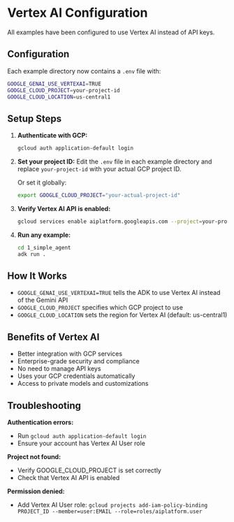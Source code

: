 # Vertex AI Configuration

All examples have been configured to use Vertex AI instead of API keys.

## Configuration

Each example directory now contains a `.env` file with:

```bash
GOOGLE_GENAI_USE_VERTEXAI=TRUE
GOOGLE_CLOUD_PROJECT=your-project-id
GOOGLE_CLOUD_LOCATION=us-central1
```

## Setup Steps

1. **Authenticate with GCP:**
   ```bash
   gcloud auth application-default login
   ```

2. **Set your project ID:**
   Edit the `.env` file in each example directory and replace `your-project-id` with your actual GCP project ID.
   
   Or set it globally:
   ```bash
   export GOOGLE_CLOUD_PROJECT="your-actual-project-id"
   ```

3. **Verify Vertex AI API is enabled:**
   ```bash
   gcloud services enable aiplatform.googleapis.com --project=your-project-id
   ```

4. **Run any example:**
   ```bash
   cd 1_simple_agent
   adk run .
   ```

## How It Works

- `GOOGLE_GENAI_USE_VERTEXAI=TRUE` tells the ADK to use Vertex AI instead of the Gemini API
- `GOOGLE_CLOUD_PROJECT` specifies which GCP project to use
- `GOOGLE_CLOUD_LOCATION` sets the region for Vertex AI (default: us-central1)

## Benefits of Vertex AI

- Better integration with GCP services
- Enterprise-grade security and compliance
- No need to manage API keys
- Uses your GCP credentials automatically
- Access to private models and customizations

## Troubleshooting

**Authentication errors:**
- Run `gcloud auth application-default login`
- Ensure your account has Vertex AI User role

**Project not found:**
- Verify GOOGLE_CLOUD_PROJECT is set correctly
- Check that Vertex AI API is enabled

**Permission denied:**
- Add Vertex AI User role: `gcloud projects add-iam-policy-binding PROJECT_ID --member=user:EMAIL --role=roles/aiplatform.user`
